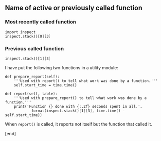 ## Name of active or previously called function

### Most recently called function

    import inspect
    inspect.stack()[0][3]

### Previous called function

    inspect.stack()[1][3]

I have put the following two functions in a utility module:

    def prepare_report(self):
        '''Used with report() to tell what work was done by a function.'''
        self.start_time = time.time()
        
    def report(self, table):
        '''Used with prepare_report() to tell what work was done by a function.'''
        print('Function {} done with {:.2f} seconds spent in all.'.
                format(inspect.stack()[1][3], time.time() - self.start_time))

When `report()` is called, it reports not itself but the function that called it.

[end]
